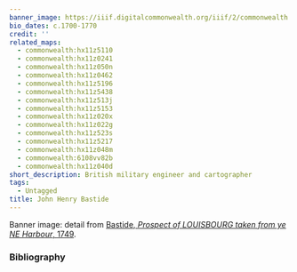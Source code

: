 ```yaml
---
banner_image: https://iiif.digitalcommonwealth.org/iiif/2/commonwealth:6108vv83m/1217,601,7438,3372/,1200/0/default.jpg
bio_dates: c.1700-1770
credit: ''
related_maps:
  - commonwealth:hx11z5110
  - commonwealth:hx11z0241
  - commonwealth:hx11z050n
  - commonwealth:hx11z0462
  - commonwealth:hx11z5196
  - commonwealth:hx11z5438
  - commonwealth:hx11z513j
  - commonwealth:hx11z5153
  - commonwealth:hx11z020x
  - commonwealth:hx11z022g
  - commonwealth:hx11z523s
  - commonwealth:hx11z5217
  - commonwealth:hx11z048m
  - commonwealth:6108vv82b
  - commonwealth:hx11z040d
short_description: British military engineer and cartographer
tags:
  - Untagged
title: John Henry Bastide
---
```



<p>Banner image: detail from <a href="/maps/commonwealth:6108vv82b">Bastide, <em>Prospect of LOUISBOURG taken from ye NE Harbour</em>,&nbsp;1749</a>.</p>

### Bibliography


